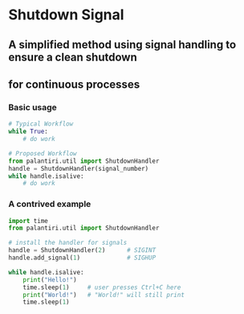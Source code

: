 # Shutdown Signal
## A simplified method using signal handling to ensure a clean shutdown
## for continuous processes

### Basic usage

```python
# Typical Workflow
while True:
    # do work

# Proposed Workflow
from palantiri.util import ShutdownHandler
handle = ShutdownHandler(signal_number)
while handle.isalive:
    # do work
```

### A contrived example

```python
import time
from palantiri.util import ShutdownHandler

# install the handler for signals
handle = ShutdownHandler(2)      # SIGINT
handle.add_signal(1)             # SIGHUP

while handle.isalive:
    print("Hello!")
    time.sleep(1)     # user presses Ctrl+C here
    print("World!")   # "World!" will still print
    time.sleep(1)
```
